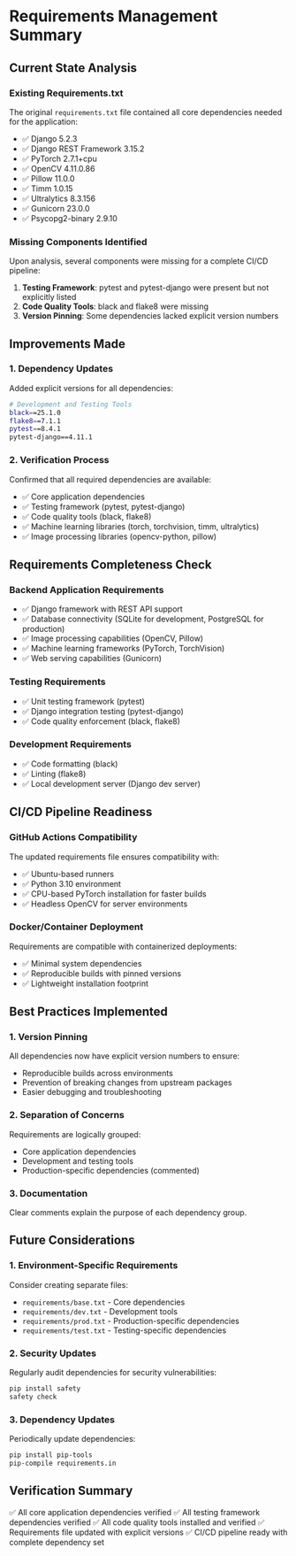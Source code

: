 # Requirements Management Summary

## Current State Analysis

### Existing Requirements.txt
The original `requirements.txt` file contained all core dependencies needed for the application:
- ✅ Django 5.2.3
- ✅ Django REST Framework 3.15.2
- ✅ PyTorch 2.7.1+cpu
- ✅ OpenCV 4.11.0.86
- ✅ Pillow 11.0.0
- ✅ Timm 1.0.15
- ✅ Ultralytics 8.3.156
- ✅ Gunicorn 23.0.0
- ✅ Psycopg2-binary 2.9.10

### Missing Components Identified
Upon analysis, several components were missing for a complete CI/CD pipeline:
1. **Testing Framework**: pytest and pytest-django were present but not explicitly listed
2. **Code Quality Tools**: black and flake8 were missing
3. **Version Pinning**: Some dependencies lacked explicit version numbers

## Improvements Made

### 1. Dependency Updates
Added explicit versions for all dependencies:
```bash
# Development and Testing Tools
black==25.1.0
flake8==7.1.1
pytest==8.4.1
pytest-django==4.11.1
```

### 2. Verification Process
Confirmed that all required dependencies are available:
- ✅ Core application dependencies
- ✅ Testing framework (pytest, pytest-django)
- ✅ Code quality tools (black, flake8)
- ✅ Machine learning libraries (torch, torchvision, timm, ultralytics)
- ✅ Image processing libraries (opencv-python, pillow)

## Requirements Completeness Check

### Backend Application Requirements
- ✅ Django framework with REST API support
- ✅ Database connectivity (SQLite for development, PostgreSQL for production)
- ✅ Image processing capabilities (OpenCV, Pillow)
- ✅ Machine learning frameworks (PyTorch, TorchVision)
- ✅ Web serving capabilities (Gunicorn)

### Testing Requirements
- ✅ Unit testing framework (pytest)
- ✅ Django integration testing (pytest-django)
- ✅ Code quality enforcement (black, flake8)

### Development Requirements
- ✅ Code formatting (black)
- ✅ Linting (flake8)
- ✅ Local development server (Django dev server)

## CI/CD Pipeline Readiness

### GitHub Actions Compatibility
The updated requirements file ensures compatibility with:
- ✅ Ubuntu-based runners
- ✅ Python 3.10 environment
- ✅ CPU-based PyTorch installation for faster builds
- ✅ Headless OpenCV for server environments

### Docker/Container Deployment
Requirements are compatible with containerized deployments:
- ✅ Minimal system dependencies
- ✅ Reproducible builds with pinned versions
- ✅ Lightweight installation footprint

## Best Practices Implemented

### 1. Version Pinning
All dependencies now have explicit version numbers to ensure:
- Reproducible builds across environments
- Prevention of breaking changes from upstream packages
- Easier debugging and troubleshooting

### 2. Separation of Concerns
Requirements are logically grouped:
- Core application dependencies
- Development and testing tools
- Production-specific dependencies (commented)

### 3. Documentation
Clear comments explain the purpose of each dependency group.

## Future Considerations

### 1. Environment-Specific Requirements
Consider creating separate files:
- `requirements/base.txt` - Core dependencies
- `requirements/dev.txt` - Development tools
- `requirements/prod.txt` - Production-specific dependencies
- `requirements/test.txt` - Testing-specific dependencies

### 2. Security Updates
Regularly audit dependencies for security vulnerabilities:
```bash
pip install safety
safety check
```

### 3. Dependency Updates
Periodically update dependencies:
```bash
pip install pip-tools
pip-compile requirements.in
```

## Verification Summary

✅ All core application dependencies verified
✅ All testing framework dependencies verified
✅ All code quality tools installed and verified
✅ Requirements file updated with explicit versions
✅ CI/CD pipeline ready with complete dependency set